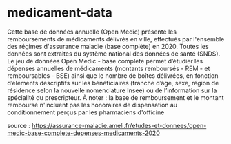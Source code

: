 # medicament-data

Cette base de données annuelle (Open Medic) présente les remboursements de médicaments délivrés en ville, effectués par l'ensemble des régimes d'assurance maladie (base complète) en 2020.
Toutes les données sont extraites du système national des données de santé (SNDS).
Le jeu de données Open Medic - base complète permet d’étudier les dépenses annuelles de médicaments (montants remboursés - REM - et remboursables - BSE) ainsi que le nombre de boîtes délivrées, en fonction d’éléments descriptifs sur les bénéficiaires (tranche d’âge, sexe, région de résidence selon la nouvelle nomenclature Insee) ou de l’information sur la spécialité du prescripteur.
À noter : la base de remboursement et le montant remboursé n'incluent pas les honoraires de dispensation au conditionnement perçus par les pharmaciens d'officine 

source : https://assurance-maladie.ameli.fr/etudes-et-donnees/open-medic-base-complete-depenses-medicaments-2020
